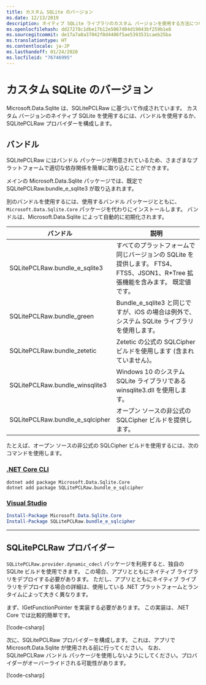 ```yaml
---
title: カスタム SQLite のバージョン
ms.date: 12/13/2019
description: ネイティブ SQLite ライブラリのカスタム バージョンを使用する方法について説明します。
ms.openlocfilehash: dd27278c1dbe17b12e5067d04d19043bf259b1e8
ms.sourcegitcommit: de17a7a0a37042f0d4406f5ae5393531caeb25ba
ms.translationtype: HT
ms.contentlocale: ja-JP
ms.lasthandoff: 01/24/2020
ms.locfileid: "76746995"
---
```

# <a name="custom-sqlite-versions"></a>カスタム SQLite のバージョン

Microsoft.Data.Sqlite は、SQLitePCLRaw に基づいて作成されています。 カスタム バージョンのネイティブ SQLite を使用するには、バンドルを使用するか、SQLitePCLRaw プロバイダーを構成します。

## <a name="bundles"></a>バンドル

SQLitePCLRaw にはバンドル パッケージが用意されているため、さまざまなプラットフォームで適切な依存関係を簡単に取り込むことができます。

メインの Microsoft.Data.Sqlite パッケージでは、既定で SQLitePCLRaw.bundle_e_sqlite3 が取り込まれます。

別のバンドルを使用するには、使用するバンドル パッケージとともに、`Microsoft.Data.Sqlite.Core` パッケージを代わりにインストールします。 バンドルは、Microsoft.Data.Sqlite によって自動的に初期化されます。

| バンドル | 説明 |
| --- | --- |
| SQLitePCLRaw.bundle_e_sqlite3 | すべてのプラットフォームで同じバージョンの SQLite を提供します。 FTS4、FTS5、JSON1、R*Tree 拡張機能を含みます。 既定値です。 |
| SQLitePCLRaw.bundle_green | Bundle_e_sqlite3 と同じですが、iOS の場合は例外で、システム SQLite ライブラリを使用します。 |
| SQLitePCLRaw.bundle_zetetic | Zetetic の公式の SQLCipher ビルドを使用します (含まれていません)。 |
| SQLitePCLRaw.bundle_winsqlite3 | Windows 10 のシステム SQLite ライブラリである winsqlite3.dll を使用します。 |
| SQLitePCLRaw.bundle_e_sqlcipher | オープン ソースの非公式の SQLCipher ビルドを提供します。 |

たとえば、オープン ソースの非公式の SQLCipher ビルドを使用するには、次のコマンドを使用します。

### <a name="net-core-cli"></a>[.NET Core CLI](#tab/netcore-cli)

```dotnetcli
dotnet add package Microsoft.Data.Sqlite.Core
dotnet add package SQLitePCLRaw.bundle_e_sqlcipher
```

### <a name="visual-studio"></a>[Visual Studio](#tab/visual-studio)

``` PowerShell
Install-Package Microsoft.Data.Sqlite.Core
Install-Package SQLitePCLRaw.bundle_e_sqlcipher
```

---

## <a name="sqlitepclraw-providers"></a>SQLitePCLRaw プロバイダー

`SQLitePCLRaw.provider.dynamic_cdecl` パッケージを利用すると、独自の SQLite ビルドを使用できます。 この場合、アプリとともにネイティブ ライブラリをデプロイする必要があります。 ただし、アプリとともにネイティブ ライブラリをデプロイする場合の詳細は、使用している .NET プラットフォームとランタイムによって大きく異なります。

まず、IGetFunctionPointer を実装する必要があります。 この実装は、.NET Core では比較的簡単です。

[!code-csharp[](../../../../samples/snippets/standard/data/sqlite/SystemLibrarySample/Program.cs?name=snippet_NativeLibraryAdapter)]

次に、SQLitePCLRaw プロバイダーを構成します。 これは、アプリで Microsoft.Data.Sqlite が使用される前に行ってください。 なお、SQLitePCLRaw バンドル パッケージを使用しないようにしてください。プロバイダーがオーバーライドされる可能性があります。

[!code-csharp[](../../../../samples/snippets/standard/data/sqlite/SystemLibrarySample/Program.cs?name=snippet_SetProvider)]
